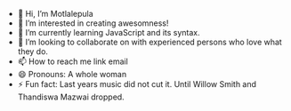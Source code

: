 - 👋 Hi, I’m Motlalepula
- 👀 I’m interested in creating awesomness!
- 🌱 I’m currently learning JavaScript and its syntax.
- 💞️ I’m looking to collaborate on with experienced persons who love what they do.
- 📫 How to reach me link email
- 😄 Pronouns: A whole woman
- ⚡ Fun fact: Last years music did not cut it. Until Willow Smith and Thandiswa Mazwai dropped.

<!---
Motlalepu/Motlalepu is a ✨ special ✨ repository because its `README.md` (this file) appears on your GitHub profile.
You can click the Preview link to take a look at your changes.
--->
